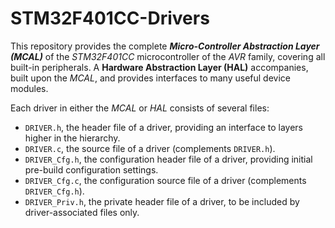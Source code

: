 # STM32F401CC-Drivers

This repository provides the complete ***Micro-Controller Abstraction Layer (MCAL)*** of the *STM32F401CC* microcontroller of the *AVR* family, covering all built-in peripherals. A **Hardware Abstraction Layer (HAL)** accompanies, built upon the *MCAL*, and provides interfaces to many useful device modules.

Each driver in either the *MCAL* or *HAL* consists of several files:
* `DRIVER.h`, the header file of a driver, providing an interface to layers higher in the hierarchy.
* `DRIVER.c`, the source file of a driver (complements `DRIVER.h`).
* `DRIVER_Cfg.h`, the configuration header file of a driver, providing initial pre-build configuration settings.
* `DRIVER_Cfg.c`, the configuration source file of a driver (complements `DRIVER_Cfg.h`).
* `DRIVER_Priv.h`, the private header file of a driver, to be included by driver-associated files only.
